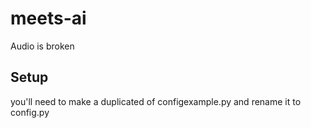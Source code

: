 # meets-ai

Audio is broken

## Setup
you'll need to make a duplicated of configexample.py and rename it to config.py
